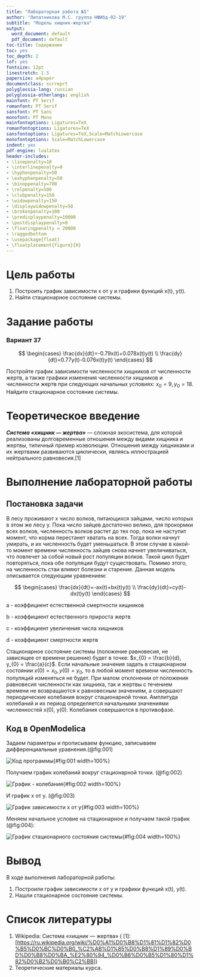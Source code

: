 ```yaml
---
title: "Лабораторная работа №5"
author: "Липатникова М.С. группа НФИбд-02-19"
subtitle: "Модель хищник-жертва"
output:
  word_document: default
  pdf_document: default
toc-title: Содержание
toc: yes
toc_depth: 2
lof: yes
fontsize: 12pt
linestretch: 1.5
papersize: a4paper
documentclass: scrreprt
polyglossia-lang: russian
polyglossia-otherlangs: english
mainfont: PT Serif
romanfont: PT Serif
sansfont: PT Sans
monofont: PT Mono
mainfontoptions: Ligatures=TeX
romanfontoptions: Ligatures=TeX
sansfontoptions: Ligatures=TeX,Scale=MatchLowercase
monofontoptions: Scale=MatchLowercase
indent: yes
pdf-engine: lualatex
header-includes:
- \linepenalty=10
- \interlinepenalty=0
- \hyphenpenalty=50
- \exhyphenpenalty=50
- \binoppenalty=700
- \relpenalty=500
- \clubpenalty=150
- \widowpenalty=150
- \displaywidowpenalty=50
- \brokenpenalty=100
- \predisplaypenalty=10000
- \postdisplaypenalty=0
- \floatingpenalty = 20000
- \raggedbottom
- \usepackage{float}
- \floatplacement{figure}{H}
---
```


# Цель работы

1. Построить график зависимости x от y и графики функций x(t), y(t).
2. Найти стационарное состояние системы.

# Задание работы

### Вариант 37

$$
\begin{cases}
\frac{dx}{dt}=-0.79x(t)+0.078x(t)y(t) \\
\frac{dy}{dt}=0.77y(t)-0.076x(t)y(t)
\end{cases}
$$

Постройте график зависимости численности хищников от численности жертв, а также графики изменения численности хищников и численности жертв при следующих начальных условиях: $x_{0}=9, y_{0}=18$. Найдите стационарное состояние системы.

# Теоретическое введение

***Система «хищник — жертва»***
— сложная экосистема, для которой реализованы долговременные отношения между видами хищника и жертвы, типичный пример коэволюции. Отношения между хищниками и их жертвами развиваются циклически, являясь иллюстрацией нейтрального равновесия.[1]

# Выполнение лабораторной работы

## Постановка задачи

В лесу проживают х число волков, питающихся зайцами, число которых в этом же лесу у. Пока число зайцев достаточно велико, для прокормки всех волков, численность волков растет до тех пор, пока не наступит момент, что корма перестанет хватать на всех. Тогда волки начнут умирать, и их численность будет уменьшаться. В этом случае в какой-то момент времени численность зайцев снова начнет увеличиваться, что повлечет за собой новый рост популяции волков. Такой цикл будет повторяться, пока обе популяции будут существовать. Помимо этого, на численность стаи влияют болезни и старение. Данная модель описывается следующим уравнением:

$$
\begin{cases}
\frac{dx}{dt}=-ax(t)+bx(t)y(t) \\
\frac{dy}{dt}=cy(t)-dx(t)y(t)
\end{cases}
$$

a - коэффициент естественной смертности хищников

b - коэффициент естественного прироста жертв

c - коэффициент увеличения числа хищников

d - коэффициент смертности жертв

Стационарное состояние системы (положение равновесия, не зависящее от времени решение) будет в точке: $x_{0} = \frac{b}{d}, y_{0} = \frac{a}{c}$. Если начальные значения задать в стационарном состоянии $x(0)=x_{0}, y(0)=y_{0}$, то в любой момент времени численность популяций изменяться не будет. При малом отклонении от положения равновесия численности как хищника, так и жертвы с течением времени не возвращаются к равновесным значениям, а совершают периодические колебания вокруг стационарной точки. Амплитуда колебаний и их период определяется начальными значениями численностей x(0), y(0). Колебания совершаются в противофазе.

## Код в OpenModelica

Задаем параметры и прописываем функцию, записываем дифференциальные уравнения.(@fig:001)

![Код программы](4.png){#fig:001 width=100%}

Получаем график колебаний вокруг стационарной точки. (@fig:002)

![График - колебания](1.png){#fig:002 width=100%}

И график х от у. (@fig:003)

![График зависимости х от у](2.png){#fig:003 width=100%}

Меняем начальное условие на стационарное и получаем такой график (@fig:004):

![График стационарного состояния системы](3.png){#fig:004 width=100%}

# Вывод

В ходе выполнения лабораторной работы:

1. Построили график зависимости x от y и графики функций x(t), y(t).
2. Нашли стационарное состояние системы.

# Список литературы

1. Wikipedia: Система «хищник — жертва» ( [1]: [https://ru.wikipedia.org/wiki/%D0%A1%D0%B8%D1%81%D1%82%D0%B5%D0%BC%D0%B0_%C2%AB%D1%85%D0%B8%D1%89%D0%BD%D0%B8%D0%BA_%E2%80%94_%D0%B6%D0%B5%D1%80%D1%82%D0%B2%D0%B0%C2%BB])
2. Теоретические материалы курса.

